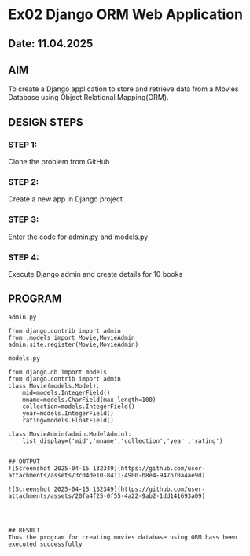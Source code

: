 # Ex02 Django ORM Web Application
## Date: 11.04.2025

## AIM
To create a Django application to store  and retrieve data from a Movies Database using Object Relational Mapping(ORM).



## DESIGN STEPS

### STEP 1:
Clone the problem from GitHub

### STEP 2:
Create a new app in Django project

### STEP 3:
Enter the code for admin.py and models.py

### STEP 4:
Execute Django admin and create details for 10 books

## PROGRAM
```
admin.py

from django.contrib import admin
from .models import Movie,MovieAdmin
admin.site.register(Movie,MovieAdmin)

models.py

from django.db import models
from django.contrib import admin
class Movie(models.Model):
    mid=models.IntegerField()
    mname=models.CharField(max_length=100)
    collection=models.IntegerField()
    year=models.IntegerField()
    rating=models.FloatField()

class MovieAdmin(admin.ModelAdmin):
    list_display=('mid','mname','collection','year','rating')


## OUTPUT
![Screenshot 2025-04-15 132349](https://github.com/user-attachments/assets/3c04de10-8411-4900-b8e4-947b70a4ae9d)

![Screenshot 2025-04-15 132349](https://github.com/user-attachments/assets/20fa4f25-0f55-4a22-9ab2-1dd141693a09)




## RESULT
Thus the program for creating movies database using ORM hass been executed successfully
